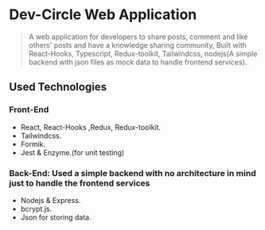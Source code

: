 # Dev-Circle Web Application
> A web application for developers to share posts, comment and like others' posts and have a knowledge sharing community, Built with React-Hooks, Typescript, Redux-toolkit, Tailwindcss, nodejs(A simple backend with  json files as mock data to handle frontend services).

## Used Technologies
### Front-End

- React, React-Hooks ,Redux, Redux-toolkit.
- Tailwindcss.
- Formik.
- Jest & Enzyme.(for unit testing)

### Back-End: Used a simple backend with no architecture in mind just to handle the frontend services
- Nodejs & Express.
- bcrypt.js.
- Json for storing data.

